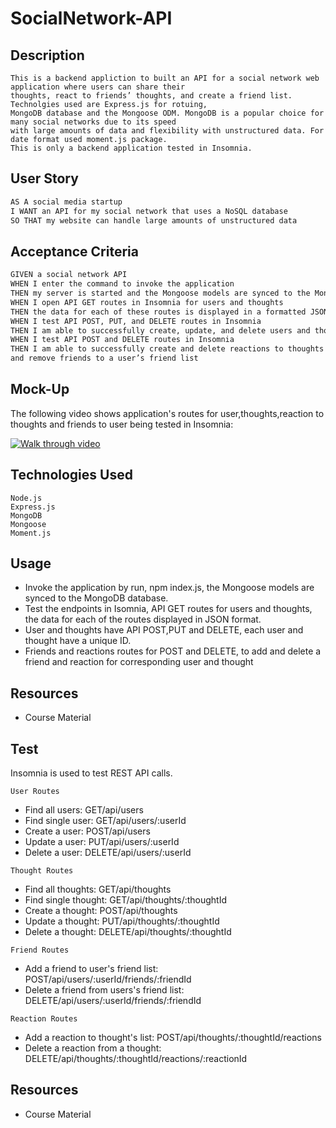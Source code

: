 # SocialNetwork-API

## Description

```
This is a backend appliction to built an API for a social network web application where users can share their
thoughts, react to friends’ thoughts, and create a friend list. Technolgies used are Express.js for rotuing,
MongoDB database and the Mongoose ODM. MongoDB is a popular choice for many social networks due to its speed
with large amounts of data and flexibility with unstructured data. For date format used moment.js package.
This is only a backend application tested in Insomnia.

```

## User Story

```md
AS A social media startup
I WANT an API for my social network that uses a NoSQL database
SO THAT my website can handle large amounts of unstructured data
```

## Acceptance Criteria

```md
GIVEN a social network API
WHEN I enter the command to invoke the application
THEN my server is started and the Mongoose models are synced to the MongoDB database
WHEN I open API GET routes in Insomnia for users and thoughts
THEN the data for each of these routes is displayed in a formatted JSON
WHEN I test API POST, PUT, and DELETE routes in Insomnia
THEN I am able to successfully create, update, and delete users and thoughts in my database
WHEN I test API POST and DELETE routes in Insomnia
THEN I am able to successfully create and delete reactions to thoughts and add
and remove friends to a user’s friend list
```

## Mock-Up

The following video shows application's routes for user,thoughts,reaction to thoughts and friends to user being tested in Insomnia:

[![Walk through video](https://drive.google.com/file/d/171gvy8oGhigC1JhD35Yc7YBkPgoPna6c/view.png)](https://drive.google.com/file/d/171gvy8oGhigC1JhD35Yc7YBkPgoPna6c/view)

## Technologies Used

```
Node.js
Express.js
MongoDB
Mongoose
Moment.js
```

## Usage

- Invoke the application by run, npm index.js, the Mongoose models are synced to the MongoDB database.
- Test the endpoints in Isomnia, API GET routes for users and thoughts, the data for each of the routes displayed in JSON format.
- User and thoughts have API POST,PUT and DELETE, each user and thought have a unique ID.
- Friends and reactions routes for POST and DELETE, to add and delete a friend and reaction for corresponding user and thought

## Resources

- Course Material

## Test

Insomnia is used to test REST API calls.

```
User Routes
```

- Find all users: GET/api/users
- Find single user: GET/api/users/:userId
- Create a user: POST/api/users
- Update a user: PUT/api/users/:userId
- Delete a user: DELETE/api/users/:userId

```
Thought Routes
```

- Find all thoughts: GET/api/thoughts
- Find single thought: GET/api/thoughts/:thoughtId
- Create a thought: POST/api/thoughts
- Update a thought: PUT/api/thoughts/:thoughtId
- Delete a thought: DELETE/api/thoughts/:thoughtId

```
Friend Routes
```

- Add a friend to user's friend list: POST/api/users/:userId/friends/:friendId
- Delete a friend from users's friend list: DELETE/api/users/:userId/friends/:friendId

```
Reaction Routes
```

- Add a reaction to thought's list: POST/api/thoughts/:thoughtId/reactions
- Delete a reaction from a thought: DELETE/api/thoughts/:thoughtId/reactions/:reactionId

## Resources

- Course Material
